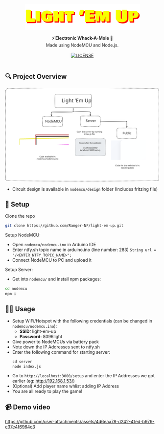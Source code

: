 <p align="center">
    <img src="docs/logo.svg" width="375" title="Light 'Em Up Logo" />
</p>

<div align="center">
    <strong>⚡ Electronic Whack-A-Mole 🔨</strong></br>
    <syb>Made using NodeMCU and Node.js.</sub>
</div>
<br>

<div align="center">
  <a href="LICENSE">
    <img src="https://img.shields.io/github/license/Ranger-NF/light-em-up.svg" alt="LICENSE">
  </a>
</div>
<br>

## 🔍 Project Overview
![Light 'Em Structure](docs/light-em-up.svg)

- Circuit design is available in `nodemcu/design` folder (Includes fritzing file)

## 🚧 Setup
Clone the repo
```bash
git clone https://github.com/Ranger-NF/light-em-up.git
```

Setup NodeMCU:
  - Open `nodemcu/nodemcu.ino` in Arduino IDE
  - Enter ntfy.sh topic name in arduino.ino (line number: 283)
    ```String url = "/<ENTER_NTFY_TOPIC_NAME>";```
  - Connect NodeMCU to PC and upload it

Setup Server:
  - Get into `nodemcu/` and install npm packages:
  ```bash
  cd nodemcu
  npm i
  ```

## 🤟🏻 Usage

- Setup WiFi/Hotspot with the following credentials (can be changed in `nodemcu/nodemcu.ino`):
  - **SSID:** light-em-up
  - **Password:** 8096light
- Give power to NodeMCUs via battery pack
- Note down the IP Addresses sent to ntfy.sh
- Enter the following command for starting server:
  ```
  cd server
  node index.js
  ```
- Go to `http://localhost:3000/setup` and enter the IP Addresses we got earlier (eg: http://192.168.1.53/)
- (Optional) Add player name whlist adding IP Address
- You are all ready to play the game!

## 📹 Demo video

https://github.com/user-attachments/assets/4d6eaa78-d242-41ed-b979-c37e4f6964c3
